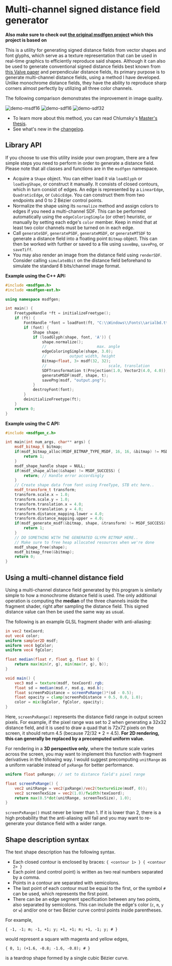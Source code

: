 # Multi-channel signed distance field generator

**Also make sure to check out [the original msdfgen project](https://github.com/Chlumsky/msdfgen) which this project is based on**

This is a utility for generating signed distance fields from vector shapes and font glyphs,
which serve as a texture representation that can be used in real-time graphics to efficiently reproduce said shapes.
Although it can also be used to generate conventional signed distance fields best known from
[this Valve paper](https://steamcdn-a.akamaihd.net/apps/valve/2007/SIGGRAPH2007_AlphaTestedMagnification.pdf)
and perpendicular distance fields, its primary purpose is to generate multi-channel distance fields,
using a method I have developed. Unlike monochrome distance fields, they have the ability
to reproduce sharp corners almost perfectly by utilizing all three color channels.

The following comparison demonstrates the improvement in image quality.

![demo-msdf16](https://user-images.githubusercontent.com/18639794/106391899-e37ebe80-63ef-11eb-988b-4764004bb196.png)
![demo-sdf16](https://user-images.githubusercontent.com/18639794/106391905-e679af00-63ef-11eb-96c3-993176330911.png)
![demo-sdf32](https://user-images.githubusercontent.com/18639794/106391906-e7aadc00-63ef-11eb-8f84-d402d0dd9174.png)

- To learn more about this method, you can read Chlumsky's [Master's thesis](https://github.com/Chlumsky/msdfgen/files/3050967/thesis.pdf).
- See what's new in the [changelog](CHANGELOG.md).

## Library API

If you choose to use this utility inside your own program, there are a few simple steps you need to perform
in order to generate a distance field. Please note that all classes and functions are in the `msdfgen` namespace.

 - Acquire a `Shape` object. You can either load it via `loadGlyph` or `loadSvgShape`, or construct it manually.
   It consists of closed contours, which in turn consist of edges. An edge is represented by a `LinearEdge`, `QuadraticEdge`,
   or `CubicEdge`. You can construct them from two endpoints and 0 to 2 Bézier control points.
 - Normalize the shape using its `normalize` method and assign colors to edges if you need a multi-channel SDF.
   This can be performed automatically using the `edgeColoringSimple` (or other) heuristic, or manually by setting each edge's
   `color` member. Keep in mind that at least two color channels must be turned on in each edge.
 - Call `generateSDF`, `generatePSDF`, `generateMSDF`, or `generateMTSDF` to generate a distance field into a floating point
   `Bitmap` object. This can then be worked with further or saved to a file using `saveBmp`, `savePng`, or `saveTiff`.
 - You may also render an image from the distance field using `renderSDF`. Consider calling `simulate8bit`
   on the distance field beforehand to simulate the standard 8 bits/channel image format.

**Example using the C++ API:**
```c++
#include <msdfgen.h>
#include <msdfgen-ext.h>

using namespace msdfgen;

int main() {
    FreetypeHandle *ft = initializeFreetype();
    if (ft) {
        FontHandle *font = loadFont(ft, "C:\\Windows\\Fonts\\arialbd.ttf");
        if (font) {
            Shape shape;
            if (loadGlyph(shape, font, 'A')) {
                shape.normalize();
                //                      max. angle
                edgeColoringSimple(shape, 3.0);
                //          output width, height
                Bitmap<float, 3> msdf(32, 32);
                //                           scale, translation
                SDFTransformation t(Projection(1.0, Vector2(4.0, 4.0)), Range(4.0));
                generateMSDF(msdf, shape, t);
                savePng(msdf, "output.png");
            }
            destroyFont(font);
        }
        deinitializeFreetype(ft);
    }
    return 0;
}

```

**Example using the C API:**
```c++
#include <msdfgen_c.h>

int main(int num_args, char** args) {
    msdf_bitmap_t bitmap;
    if(msdf_bitmap_alloc(MSDF_BITMAP_TYPE_MSDF, 16, 16, &bitmap) != MSDF_SUCCESS) {
        return 1;
    }
    msdf_shape_handle shape = NULL;
    if(msdf_shape_alloc(&shape) != MSDF_SUCCESS) {
        return; // Handle error accordingly
    }
    // Create shape data from font using FreeType, STB etc here..
    msdf_transform_t transform;
    transform.scale.x = 1.0;
    transform.scale.y = 1.0;
    transform.translation.x = 4.0;
    transform.translation.y = 4.0;
    transform.distance_mapping.lower = 4.0;
    transform.distance_mapping.upper = 4.0;
    if(msdf_generate_msdf(&bitmap, shape, &transform) != MSDF_SUCCESS) {
        return 1;
    }
    // DO SOMETHING WITH THE GENERATED GLYPH BITMAP HERE.. 
    // Make sure to free heap allocated resources when we're done
    msdf_shape_free(shape);
    msdf_bitmap_free(&bitmap);
    return 0;
}
```

## Using a multi-channel distance field

Using a multi-channel distance field generated by this program is similarly simple to how a monochrome distance field is used.
The only additional operation is computing the **median** of the three channels inside the fragment shader,
right after sampling the distance field. This signed distance value can then be used the same way as usual.

The following is an example GLSL fragment shader with anti-aliasing:

```glsl
in vec2 texCoord;
out vec4 color;
uniform sampler2D msdf;
uniform vec4 bgColor;
uniform vec4 fgColor;

float median(float r, float g, float b) {
    return max(min(r, g), min(max(r, g), b));
}

void main() {
    vec3 msd = texture(msdf, texCoord).rgb;
    float sd = median(msd.r, msd.g, msd.b);
    float screenPxDistance = screenPxRange()*(sd - 0.5);
    float opacity = clamp(screenPxDistance + 0.5, 0.0, 1.0);
    color = mix(bgColor, fgColor, opacity);
}
```

Here, `screenPxRange()` represents the distance field range in output screen pixels. For example, if the pixel range was set to 2
when generating a 32x32 distance field, and it is used to draw a quad that is 72x72 pixels on the screen,
it should return 4.5 (because 72/32 * 2 = 4.5).
**For 2D rendering, this can generally be replaced by a precomputed uniform value.**

For rendering in a **3D perspective only**, where the texture scale varies across the screen,
you may want to implement this function with fragment derivatives in the following way.
I would suggest precomputing `unitRange` as a uniform variable instead of `pxRange` for better performance.

```glsl
uniform float pxRange; // set to distance field's pixel range

float screenPxRange() {
    vec2 unitRange = vec2(pxRange)/vec2(textureSize(msdf, 0));
    vec2 screenTexSize = vec2(1.0)/fwidth(texCoord);
    return max(0.5*dot(unitRange, screenTexSize), 1.0);
}
```

`screenPxRange()` must never be lower than 1. If it is lower than 2, there is a high probability that the anti-aliasing will fail
and you may want to re-generate your distance field with a wider range.

## Shape description syntax

The text shape description has the following syntax.
 - Each closed contour is enclosed by braces: `{ <contour 1> } { <contour 2> }`
 - Each point (and control point) is written as two real numbers separated by a comma.
 - Points in a contour are separated with semicolons.
 - The last point of each contour must be equal to the first, or the symbol `#` can be used, which represents the first point.
 - There can be an edge segment specification between any two points, also separated by semicolons.
   This can include the edge's color (`c`, `m`, `y` or `w`) and/or one or two Bézier curve control points inside parentheses.

For example,
```
{ -1, -1; m; -1, +1; y; +1, +1; m; +1, -1; y; # }
```
would represent a square with magenta and yellow edges,
```
{ 0, 1; (+1.6, -0.8; -1.6, -0.8); # }
```
is a teardrop shape formed by a single cubic Bézier curve.
